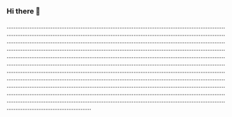 ### Hi there 👋

....................................................................................................................................................................................................................................................................................................................................................................................................................................................................................................................................................................................................................................................................................................................................................................................................................................................................................................................................................................................................................................................................................................................................................................................................................................................................................................................................................................................................................................................................